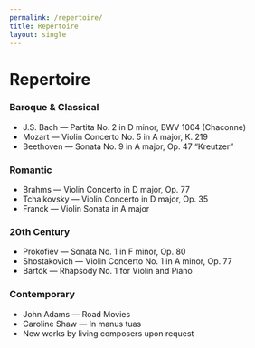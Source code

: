 ```yaml
---
permalink: /repertoire/
title: Repertoire
layout: single
---
```


# Repertoire

### Baroque & Classical
- J.S. Bach — Partita No. 2 in D minor, BWV 1004 (Chaconne)
- Mozart — Violin Concerto No. 5 in A major, K. 219
- Beethoven — Sonata No. 9 in A major, Op. 47 “Kreutzer”

### Romantic
- Brahms — Violin Concerto in D major, Op. 77
- Tchaikovsky — Violin Concerto in D major, Op. 35
- Franck — Violin Sonata in A major

### 20th Century
- Prokofiev — Sonata No. 1 in F minor, Op. 80
- Shostakovich — Violin Concerto No. 1 in A minor, Op. 77
- Bartók — Rhapsody No. 1 for Violin and Piano

### Contemporary
- John Adams — Road Movies
- Caroline Shaw — In manus tuas
- New works by living composers upon request
